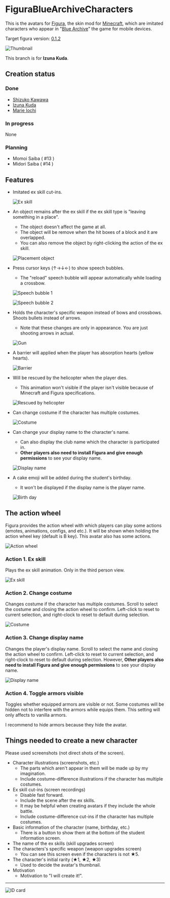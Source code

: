 <!-- $inject(locale_link) -->

# FiguraBlueArchiveCharacters
This is the avatars for [Figura](https://modrinth.com/mod/figura), the skin mod for [Minecraft](https://www.minecraft.net/en-us), which are imitated characters who appear in "[Blue Archive](https://bluearchive.jp/)" the game for mobile devices.

Target figura version: [0.1.2](https://modrinth.com/mod/figura/version/0.1.2+1.20.1)

![Thumbnail](../README_images/thumbnail.png)

This branch is for **Izuna Kuda**.

## Creation status
### Done
- [Shizuko Kawawa](https://github.com/Gakuto1112/FiguraBlueArchiveCharacters/tree/Shizuko)
- [Izuna Kuda](https://github.com/Gakuto1112/FiguraBlueArchiveCharacters/tree/Izuna)
- [Marie Iochi](https://github.com/Gakuto1112/FiguraBlueArchiveCharacters/tree/Marie)

### In progress
None

### Planning
- Momoi Saiba ( #13 )
- Midori Saiba ( #14 )

## Features
- Imitated ex skill cut-ins.

  ![Ex skill](../README_images/ex_skill.jpg)

- An object remains after the ex skill if the ex skill type is "leaving something in a place".
  - The object doesn't affect the game at all.
  - The object will be remove when the hit boxes of a block and it are overlapped.
  - You can also remove the object by right-clicking the action of the ex skill.

  ![Placement object](../README_images/placement_object.jpg)

- Press cursor keys (↑→↓←) to show speech bubbles.
  - The "reload" speech bubble will appear automatically while loading a crossbow.

  ![Speech bubble 1](../README_images/bubble_good.jpg)

  ![Speech bubble 2](../README_images/bubble_reload.jpg)

- Holds the character's specific weapon instead of bows and crossbows. Shoots bullets instead of arrows.
  - Note that these changes are only in appearance. You are just shooting arrows in actual.

  ![Gun](../README_images/gun.jpg)

- A barrier will applied when the player has absorption hearts (yellow hearts).

  ![Barrier](../README_images/barrier.jpg)

- Will be rescued by the helicopter when the player dies.
  - This animation won't visible if the player isn't visible because of Minecraft and Figura specifications.

  ![Rescued by helicopter](../README_images/death_animation.jpg)

- Can change costume if the character has multiple costumes.

  ![Costume](../README_images/costume.jpg)

- Can change your display name to the character's name.
  - Can also display the club name which the character is participated in.
  - **Other players also need to install Figura and give enough permissions** to see your display name.

  ![Display name](../README_images/display_name.jpg)

- A cake emoji will be added during the student's birthday.
  - It won't be displayed if the display name is the player name.

  ![Birth day](../README_images/birth_day.svg)

## The action wheel
Figura provides the action wheel with which players can play some actions (emotes, animations, configs, and etc.). It will be shown when holding the action wheel key (default is B key). This avatar also has some actions.

![Action wheel](../README_images/action_wheel.jpg)

### Action 1. Ex skill
Plays the ex skill animation. Only in the third person view.

![Ex skill](../README_images/ex_skill.jpg)

### Action 2. Change costume
Changes costume if the character has multiple costumes. Scroll to select the costume and closing the action wheel to confirm. Left-click to reset to current selection, and right-clock to reset to default during selection.

![Costume](../README_images/costume.jpg)

### Action 3. Change display name
Changes the player's display name. Scroll to select the name and closing the action wheel to confirm. Left-click to reset to current selection, and right-clock to reset to default during selection. However, **Other players also need to install Figura and give enough permissions** to see your display name.

![Display name](../README_images/display_name_2.jpg)

### Action 4. Toggle armors visible
Toggles whether equipped armors are visible or not. Some costumes will be hidden not to interfere with the armors while equips them. This setting will only affects to vanilla armors.

I recommend to hide armors because they hide the avatar.

<!-- $inject(how_to_use) -->

<!-- $inject(notes) -->

## Things needed to create a new character
Please used screenshots (not direct shots of the screen).

- Character illustrations (screenshots, etc.)
  - The parts which aren't appear in them will be made up by my imagination.
  - Include costume-difference illustrations if the character has multiple costumes.
- Ex skill cut-ins (screen recordings)
  - Disable fast forward.
  - Include the scene after the ex skills.
  - It may be helpful when creating avatars if they include the whole battle.
  - Include costume-difference cut-ins if the character has multiple costumes.
- Basic information of the character (name, birthday, etc.)
  - There is a button to show them at the bottom of the student information screen.
- The name of the ex skills (skill upgrades screen)
- The characters's specific weapon (weapon upgrades screen)
  - You can see this screen even if the characters is not ★5.
- The character's initial rarity (★1, ★2, ★3)
  - Used to decide the avatar's thumbnail.
- Motivation
  - Motivation to "I will create it!".

---

![ID card](../README_images/id_card.jpg)